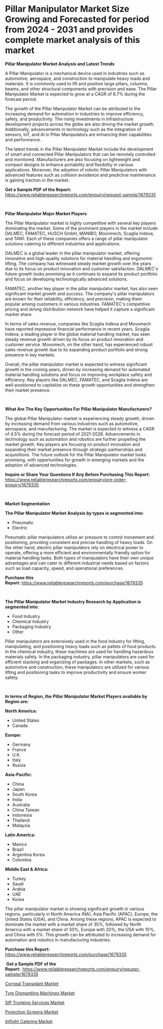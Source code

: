 <p><h1>Pillar Manipulator Market Size Growing and Forecasted for period from 2024 - 2031 and provides complete market analysis of this market</h1></p><p><strong>Pillar Manipulator Market Analysis and Latest Trends</strong></p>
<p><p>A Pillar Manipulator is a mechanical device used in industries such as automotive, aerospace, and construction to manipulate heavy loads and materials. It is commonly used to lift and position large pillars, columns, beams, and other structural components with precision and ease. The Pillar Manipulator Market is expected to grow at a CAGR of 8.7% during the forecast period.</p><p>The growth of the Pillar Manipulator Market can be attributed to the increasing demand for automation in industries to improve efficiency, safety, and productivity. The rising investments in infrastructure development projects across the globe are also driving the market growth. Additionally, advancements in technology such as the integration of sensors, IoT, and AI in Pillar Manipulators are enhancing their capabilities and performance.</p><p>The latest trends in the Pillar Manipulator Market include the development of smart and connected Pillar Manipulators that can be remotely controlled and monitored. Manufacturers are also focusing on lightweight and compact designs to enhance portability and flexibility in various applications. Moreover, the adoption of robotic Pillar Manipulators with advanced features such as collision avoidance and predictive maintenance is gaining traction in the market.</p></p>
<p><strong>Get a Sample PDF of the Report:&nbsp;</strong> <a href="https://www.reliableresearchreports.com/enquiry/request-sample/1679335">https://www.reliableresearchreports.com/enquiry/request-sample/1679335</a></p>
<p>&nbsp;</p>
<p><strong>Pillar Manipulator Major Market Players</strong></p>
<p><p>The Pillar Manipulator market is highly competitive with several key players dominating the market. Some of the prominent players in the market include DALMEC, FAMATEC, HUSCH GmbH, MANIBO, Movomech, Scaglia Indeva, and TAWI. Each of these companies offers a range of pillar manipulator solutions catering to different industries and applications.</p><p>DALMEC is a global leader in the pillar manipulator market, offering innovative and high-quality solutions for material handling and ergonomic lifting. The company has witnessed steady market growth over the years due to its focus on product innovation and customer satisfaction. DALMEC's future growth looks promising as it continues to expand its product portfolio and focus on developing technologically advanced solutions.</p><p>FAMATEC, another key player in the pillar manipulator market, has also seen significant market growth and success. The company's pillar manipulators are known for their reliability, efficiency, and precision, making them popular among customers in various industries. FAMATEC's competitive pricing and strong distribution network have helped it capture a significant market share.</p><p>In terms of sales revenue, companies like Scaglia Indeva and Movomech have reported impressive financial performance in recent years. Scaglia Indeva, a leading player in the global material handling market, has seen steady revenue growth driven by its focus on product innovation and customer service. Movomech, on the other hand, has experienced robust sales revenue growth due to its expanding product portfolio and strong presence in key markets.</p><p>Overall, the pillar manipulator market is expected to witness significant growth in the coming years, driven by increasing demand for automated material handling solutions and focus on improving workplace safety and efficiency. Key players like DALMEC, FAMATEC, and Scaglia Indeva are well-positioned to capitalize on these growth opportunities and strengthen their market presence.</p></p>
<p>&nbsp;</p>
<p><strong>What Are The Key Opportunities For Pillar Manipulator Manufacturers?</strong></p>
<p><p>The global Pillar Manipulator market is experiencing steady growth, driven by increasing demand from various industries such as automotive, aerospace, and manufacturing. The market is expected to witness a CAGR of 4.5% during the forecast period of 2021-2026. Advancements in technology such as automation and robotics are further propelling the market growth. Key players are focusing on product innovation and expanding their market presence through strategic partnerships and acquisitions. The future outlook for the Pillar Manipulator market looks promising, with opportunities for growth in emerging markets and the adoption of advanced technologies.</p></p>
<p><strong>Inquire or Share Your Questions If Any Before Purchasing This Report:</strong> <a href="https://www.reliableresearchreports.com/enquiry/pre-order-enquiry/1679335">https://www.reliableresearchreports.com/enquiry/pre-order-enquiry/1679335</a></p>
<p>&nbsp;</p>
<p><strong>Market Segmentation</strong></p>
<p><strong>The Pillar Manipulator Market Analysis by types is segmented into:</strong></p>
<p><ul><li>Pneumatic</li><li>Electric</li></ul></p>
<p><p>Pneumatic pillar manipulators utilize air pressure to control movement and positioning, providing consistent and precise handling of heavy loads. On the other hand, electric pillar manipulators rely on electrical power to operate, offering a more efficient and environmentally friendly option for material handling tasks. Both types of manipulators have their own unique advantages and can cater to different industrial needs based on factors such as load capacity, speed, and operational preferences.</p></p>
<p><strong>Purchase this Report:&nbsp;</strong><a href="https://www.reliableresearchreports.com/purchase/1679335">https://www.reliableresearchreports.com/purchase/1679335</a></p>
<p>&nbsp;</p>
<p><strong>The Pillar Manipulator Market Industry Research by Application is segmented into:</strong></p>
<p><ul><li>Food Industry</li><li>Chemical Industry</li><li>Packaging Industry</li><li>Other</li></ul></p>
<p><p>Pillar manipulators are extensively used in the food industry for lifting, manipulating, and positioning heavy loads such as pallets of food products. In the chemical industry, these machines are used for handling hazardous materials safely. In the packaging industry, pillar manipulators are used for efficient stacking and organizing of packages. In other markets, such as automotive and construction, these manipulators are utilized for various lifting and positioning tasks to improve productivity and ensure worker safety.</p></p>
<p>&nbsp;</p>
<p><strong>In terms of Region, the Pillar Manipulator Market Players available by Region are:</strong></p>
<p>
    <p> <strong> North America: </strong>
        <ul>
            <li>United States</li>
            <li>Canada</li>
        </ul>
        </p> 
    <p> <strong> Europe: </strong>
        <ul>
            <li>Germany</li>
            <li>France</li>
            <li>U.K.</li>
            <li>Italy</li>
            <li>Russia</li>
        </ul>
        </p> 
    <p> <strong> Asia-Pacific: </strong>
        <ul>
            <li>China</li>
            <li>Japan</li>
            <li>South Korea</li>
            <li>India</li>
            <li>Australia</li>
            <li>China Taiwan</li>
            <li>Indonesia</li>
            <li>Thailand</li>
            <li>Malaysia</li>
        </ul>
        </p> 
    <p> <strong> Latin America: </strong>
        <ul>
            <li>Mexico</li>
            <li>Brazil</li>
            <li>Argentina Korea</li>
            <li>Colombia</li>
        </ul>
        </p> 
    <p> <strong> Middle East & Africa: </strong>
        <ul>
            <li>Turkey</li>
            <li>Saudi</li>
            <li>Arabia</li>
            <li>UAE</li>
            <li>Korea</li>
        </ul>
    </p>
    </p>
<p><p>The pillar manipulator market is showing significant growth in various regions, particularly in North America (NA), Asia Pacific (APAC), Europe, the United States (USA), and China. Among these regions, APAC is expected to dominate the market with a market share of 35%, followed by North America with a market share of 30%, Europe with 20%, the USA with 10%, and China with 5%. This growth can be attributed to increasing demand for automation and robotics in manufacturing industries.</p></p>
<p><strong>Purchase this Report: </strong><a href="https://www.reliableresearchreports.com/purchase/1679335">https://www.reliableresearchreports.com/purchase/1679335</a></p>
<p>&nbsp;<strong>Get a Sample PDF of the Report:&nbsp;&nbsp;</strong><a href="https://www.reliableresearchreports.com/enquiry/request-sample/1679335">https://www.reliableresearchreports.com/enquiry/request-sample/1679335</a></p>
<p><strong></strong></p>
<p><p><a href="https://medium.com/@faeernser3445/corneal-transplant-market-furnishes-information-on-market-share-market-trends-and-market-growth-7b978a29bf2b">Corneal Transplant Market</a></p><p><a href="https://github.com/zjyglelu/Market-Research-Report-List-1/blob/main/tyre-dismantling-machines-market.md">Tyre Dismantling Machines Market</a></p><p><a href="https://medium.com/@faeernser3445/sip-trunking-services-market-trends-and-market-analysis-forecasted-for-period-2024-2031-acaf17257fb9">SIP Trunking Services Market</a></p><p><a href="https://github.com/mbisetmhermsr/Market-Research-Report-List-1/blob/main/projection-screens-market.md">Projection Screens Market</a></p><p><a href="https://medium.com/@faeernser3445/inflight-catering-market-competitive-analysis-market-trends-and-forecast-to-2031-8687dbd6b400">Inflight Catering Market</a></p></p>